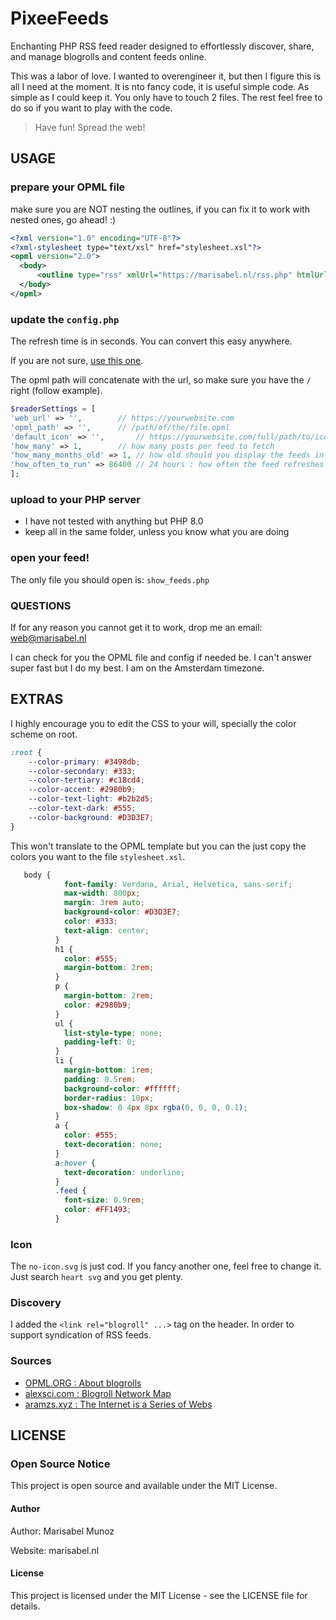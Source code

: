 # PixeeFeeds
Enchanting PHP RSS feed reader designed to effortlessly discover, share, and manage blogrolls and content feeds online. 

This was a labor of love. I wanted to overengineer it, but then I figure this is all I need at the moment. It is nto fancy code, it is useful simple code. As simple as I could keep it.
You only have to touch 2 files. The rest feel free to do so if you want to play with the code.

> Have fun! Spread the web!


## USAGE

### prepare your OPML file

make sure you are NOT nesting the outlines, if you can fix it to work with nested ones, go ahead! :) 

```xml
<?xml version="1.0" encoding="UTF-8"?>
<?xml-stylesheet type="text/xsl" href="stylesheet.xsl"?>
<opml version="2.0">
  <body>
      <outline type="rss" xmlUrl="https://marisabel.nl/rss.php" htmlUrl="https://marisabel.nl" text="Marisabel Munoz" title="Marisabel Munoz"/>
  </body>
</opml>
```

### update the `config.php`

The refresh time is in seconds. You can convert this easy anywhere.

If you are not sure, [use this one](https://www.unitconverters.net/time-converter.html).

The opml path will concatenate with the url, so make sure you have the `/` right (follow example). 

```php
$readerSettings = [  
'web_url' => '',		// https://yourwebsite.com
'opml_path' => '',		// /path/of/the/file.opml
'default_icon' => '',		// https://yourwebsite.com/full/path/to/icon.svg
'how_many' => 1,		// how many posts per feed to fetch
'how_many_months_old' => 1,	// how old should you display the feeds in months
'how_often_to_run' => 86400	// 24 hours : how often the feed refreshes in seconds
];
```

### upload to your PHP server

- I have not tested with anything but PHP 8.0
- keep all in the same folder, unless you know what you are doing

### open your feed!

The only file you should open is:
`show_feeds.php`

### QUESTIONS

If for any reason you cannot get it to work, drop me an email: web@marisabel.nl

I can check for you the OPML file and config if needed be. I can't answer super fast but I do my best. I am on the Amsterdam timezone.

## EXTRAS

I highly encourage you to edit the CSS to your will, specially the color scheme on root. 


```css
:root {
    --color-primary: #3498db;
    --color-secondary: #333;
    --color-tertiary: #c18cd4;
    --color-accent: #2980b9;
    --color-text-light: #b2b2d5;
    --color-text-dark: #555;
    --color-background: #D3D3E7;
}
```

This won't translate to the OPML template but you can the just copy the colors you want to the file `stylesheet.xsl`.

```css
   body {
            font-family: Verdana, Arial, Helvetica, sans-serif;
            max-width: 800px;
            margin: 3rem auto;
            background-color: #D3D3E7; 
            color: #333;
            text-align: center;
          }
          h1 {
            color: #555; 
            margin-bottom: 2rem;
          }
          p {
            margin-bottom: 2rem;
            color: #2980b9; 
          }
          ul {
            list-style-type: none;
            padding-left: 0;
          }
          li {
            margin-bottom: 1rem;
            padding: 0.5rem;
            background-color: #ffffff; 
            border-radius: 10px;
            box-shadow: 0 4px 8px rgba(0, 0, 0, 0.1);
          }
          a {
            color: #555;
            text-decoration: none;
          }
          a:hover {
            text-decoration: underline;
          }
          .feed {
            font-size: 0.9rem;
            color: #FF1493; 
          }
```

### Icon

The `no-icon.svg` is just cod. If you fancy another one, feel free to change it. Just search `heart svg` and you get plenty.

### Discovery

I added the `<link rel="blogroll" ...>` tag on the header. In order to support syndication of RSS feeds.

### Sources
- [OPML.ORG : About blogrolls](https://opml.org/blogroll.opml)
- [alexsci.com : Blogroll Network Map](https://alexsci.com/rss-blogroll-network/)
- [aramzs.xyz : The Internet is a Series of Webs](https://aramzs.xyz/essays/the-internet-is-a-series-of-webs/)

## LICENSE

### Open Source Notice
This project is open source and available under the MIT License.

#### Author
Author: Marisabel Munoz

Website: marisabel.nl

#### License
This project is licensed under the MIT License - see the LICENSE file for details.
